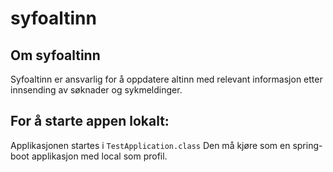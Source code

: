 # syfoaltinn

## Om syfoaltinn
Syfoaltinn er ansvarlig for å oppdatere altinn med relevant informasjon etter innsending av søknader og sykmeldinger.

## For å starte appen lokalt:
Applikasjonen startes i `TestApplication.class` Den må kjøre som en spring-boot applikasjon med local som profil.
